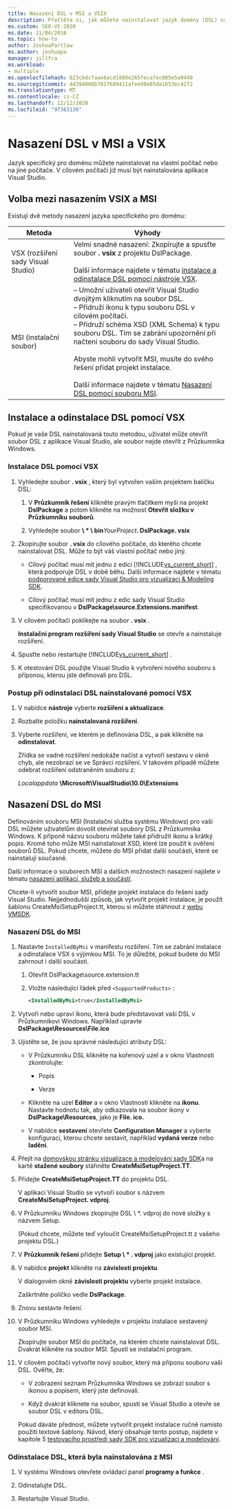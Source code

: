 ```yaml
---
title: Nasazení DSL v MSI a VSIX
description: Přečtěte si, jak můžete nainstalovat jazyk domény (DSL) na vlastní počítač nebo na jiné počítače.
ms.custom: SEO-VS-2020
ms.date: 11/04/2016
ms.topic: how-to
author: JoshuaPartlow
ms.author: joshuapa
manager: jillfra
ms.workload:
- multiple
ms.openlocfilehash: 623cbdcfaae6acd1889e265fecafec805e5a9440
ms.sourcegitcommit: 4d394866b7817689411afee98e85da1653ec42f2
ms.translationtype: MT
ms.contentlocale: cs-CZ
ms.lasthandoff: 12/12/2020
ms.locfileid: "97363130"
---
```

# <a name="msi-and-vsix-deployment-of-a-dsl"></a>Nasazení DSL v MSI a VSIX
Jazyk specifický pro doménu můžete nainstalovat na vlastní počítač nebo na jiné počítače. V cílovém počítači již musí být nainstalována aplikace Visual Studio.

## <a name="choosing-between-vsix-and-msi-deployment"></a><a name="which"></a> Volba mezi nasazením VSIX a MSI
 Existují dvě metody nasazení jazyka specifického pro doménu:

|Metoda|Výhody|
|-|-|
|VSX (rozšíření sady Visual Studio)|Velmi snadné nasazení: Zkopírujte a spusťte soubor **. vsix** z projektu DslPackage.<br /><br /> Další informace najdete v tématu [instalace a odinstalace DSL pomocí nástroje VSX](#Installing).|
|MSI (instalační soubor)|– Umožní uživateli otevřít Visual Studio dvojitým kliknutím na soubor DSL.<br />– Přidruží ikonu k typu souboru DSL v cílovém počítači.<br />– Přidruží schéma XSD (XML Schema) k typu souboru DSL. Tím se zabrání upozornění při načtení souboru do sady Visual Studio.<br /><br /> Abyste mohli vytvořit MSI, musíte do svého řešení přidat projekt instalace.<br /><br /> Další informace najdete v tématu [Nasazení DSL pomocí souboru MSI](#msi).|

## <a name="install-and-uninstall-a-dsl-by-using-the-vsx"></a><a name="Installing"></a> Instalace a odinstalace DSL pomocí VSX

Pokud je vaše DSL nainstalovaná touto metodou, uživatel může otevřít soubor DSL z aplikace Visual Studio, ale soubor nejde otevřít z Průzkumníka Windows.

### <a name="to-install-a-dsl-by-using-the-vsx"></a>Instalace DSL pomocí VSX

1. Vyhledejte soubor **. vsix** , který byl vytvořen vaším projektem balíčku DSL:

   1. V **Průzkumník řešení** klikněte pravým tlačítkem myši na projekt **DslPackage** a potom klikněte na možnost **Otevřít složku v Průzkumníku souborů**.

   2. Vyhledejte soubor **\\ \* \\ bin**_YourProject_**. DslPackage. vsix**

2. Zkopírujte soubor **. vsix** do cílového počítače, do kterého chcete nainstalovat DSL. Může to být váš vlastní počítač nebo jiný.

   - Cílový počítač musí mít jednu z edicí [!INCLUDE[vs_current_short](../code-quality/includes/vs_current_short_md.md)] , která podporuje DSL v době běhu. Další informace najdete v tématu [podporované edice sady Visual Studio pro vizualizaci & Modeling SDK](../modeling/supported-visual-studio-editions-for-visualization-amp-modeling-sdk.md).

   - Cílový počítač musí mít jednu z edic sady Visual Studio specifikovanou v **DslPackage\source.Extensions.manifest**.

3. V cílovém počítači poklikejte na soubor **. vsix** .

    **Instalační program rozšíření sady Visual Studio** se otevře a nainstaluje rozšíření.

4. Spusťte nebo restartujte [!INCLUDE[vs_current_short](../code-quality/includes/vs_current_short_md.md)] .

5. K otestování DSL použijte Visual Studio k vytvoření nového souboru s příponou, kterou jste definovali pro DSL.

### <a name="to-uninstall-a-dsl-that-was-installed-by-using-vsx"></a>Postup při odinstalaci DSL nainstalované pomocí VSX

1. V nabídce **nástroje** vyberte **rozšíření a aktualizace**.

2. Rozbalte položku **nainstalovaná rozšíření**.

3. Vyberte rozšíření, ve kterém je definována DSL, a pak klikněte na **odinstalovat**.

   Zřídka se vadné rozšíření nedokáže načíst a vytvoří sestavu v okně chyb, ale nezobrazí se ve Správci rozšíření. V takovém případě můžete odebrat rozšíření odstraněním souboru z:

   *Localappdata* **\Microsoft\VisualStudio\10.0\Extensions**

## <a name="deploying-a-dsl-in-an-msi"></a><a name="msi"></a> Nasazení DSL do MSI
 Definováním souboru MSI (Instalační služba systému Windows) pro vaši DSL můžete uživatelům dovolit otevírat soubory DSL z Průzkumníka Windows. K příponě názvu souboru můžete také přidružit ikonu a krátký popis. Kromě toho může MSI nainstalovat XSD, které lze použít k ověření souborů DSL. Pokud chcete, můžete do MSI přidat další součásti, které se nainstalují současně.

 Další informace o souborech MSI a dalších možnostech nasazení najdete v tématu [nasazení aplikací, služeb a součástí](../deployment/deploying-applications-services-and-components.md).

 Chcete-li vytvořit soubor MSI, přidejte projekt instalace do řešení sady Visual Studio. Nejjednodušší způsob, jak vytvořit projekt instalace, je použít šablonu CreateMsiSetupProject.tt, kterou si můžete stáhnout z [webu VMSDK](https://code.msdn.microsoft.com/Visualization-and-Modeling-313535db).

### <a name="to-deploy-a-dsl-in-an-msi"></a>Nasazení DSL do MSI

1. Nastavte `InstalledByMsi` v manifestu rozšíření. Tím se zabrání instalace a odinstalace VSX s výjimkou MSI. To je důležité, pokud budete do MSI zahrnout i další součásti.

   1. Otevřít DslPackage\source.extension.tt

   2. Vložte následující řádek před `<SupportedProducts>` :

       ```xml
       <InstalledByMsi>true</InstalledByMsi>
       ```

2. Vytvoří nebo upraví ikonu, která bude představovat vaši DSL v Průzkumníkovi Windows. Například upravte **DslPackage\Resources\File.ico**

3. Ujistěte se, že jsou správné následující atributy DSL:

   - V Průzkumníku DSL klikněte na kořenový uzel a v okno Vlastnosti zkontrolujte:

       - Popis

       - Verze

   - Klikněte na uzel **Editor** a v okno Vlastnosti klikněte na **ikonu**. Nastavte hodnotu tak, aby odkazovala na soubor ikony v **DslPackage\Resources**, jako je **File. ico.**

   - V nabídce **sestavení** otevřete **Configuration Manager** a vyberte konfiguraci, kterou chcete sestavit, například **vydaná verze** nebo **ladění**.

4. Přejít na [domovskou stránku vizualizace a modelování sady SDK](https://code.msdn.microsoft.com/Visualization-and-Modeling-313535db)a na kartě **stažené soubory** stáhněte **CreateMsiSetupProject.TT**.

5. Přidejte **CreateMsiSetupProject.TT** do projektu DSL.

    V aplikaci Visual Studio se vytvoří soubor s názvem **CreateMsiSetupProject. vdproj**.

6. V Průzkumníku Windows zkopírujte DSL \\ *. vdproj do nové složky s názvem Setup.

    (Pokud chcete, můžete teď vyloučit CreateMsiSetupProject.tt z vašeho projektu DSL.)

7. V **Průzkumník řešení** přidejte **Setup \\ \* . vdproj** jako existující projekt.

8. V nabídce **projekt** klikněte na **závislosti projektu**.

    V dialogovém okně **závislosti projektu** vyberte projekt instalace.

    Zaškrtněte políčko vedle **DslPackage**.

9. Znovu sestavte řešení.

10. V Průzkumníku Windows vyhledejte v projektu instalace sestavený soubor MSI.

     Zkopírujte soubor MSI do počítače, na kterém chcete nainstalovat DSL. Dvakrát klikněte na soubor MSI. Spustí se instalační program.

11. V cílovém počítači vytvořte nový soubor, který má příponu souboru vaší DSL. Ověřte, že:

    - V zobrazení seznam Průzkumníka Windows se zobrazí soubor s ikonou a popisem, který jste definovali.

    - Když dvakrát kliknete na soubor, spustí se Visual Studio a otevře se soubor DSL v editoru DSL.

    Pokud dáváte přednost, můžete vytvořit projekt instalace ručně namísto použití textové šablony. Návod, který obsahuje tento postup, najdete v kapitole 5 [testovacího prostředí sady SDK pro vizualizaci a modelování](https://code.msdn.microsoft.com/DSLToolsLab/Release/ProjectReleases.aspx?ReleaseId=4207).

### <a name="to-uninstall-a-dsl-that-was-installed-from-an-msi"></a>Odinstalace DSL, která byla nainstalována z MSI

1. V systému Windows otevřete ovládací panel **programy a funkce** .

2. Odinstalujte DSL.

3. Restartujte Visual Studio.
